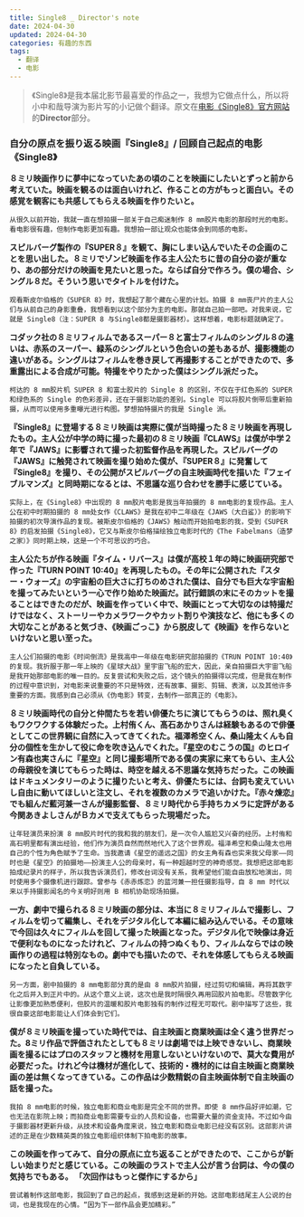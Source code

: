 ```yaml
---
title: Single8 _ Director's note
date: 2024-04-30
updated: 2024-04-30
categories: 有趣的东西
tags:
  - 翻译
  - 电影
---
```


> 《Single8》是我本届北影节最喜爱的作品之一，我想为它做点什么，所以将小中和哉导演为影片写的小记做个翻译。原文在[电影《Single8》官方网站](https://www.single8-movie.com/)的**Director**部分。

### 自分の原点を振り返る映画『Single8』/ 回顾自己起点的电影《Single8》

**８ミリ映画作りに夢中になっていたあの頃のことを映画にしたいとずっと前から考えていた。映画を観るのは面白いけれど、作ることの方がもっと面白い。その感覚を観客にも共感してもらえる映画を作りたいと。**

    从很久以前开始，我就一直在想拍摄一部关于自己痴迷制作 8 mm胶片电影的那段时光的电影。看电影很有趣，但制作电影更加有趣。我想拍一部让观众也能体会到同感的电影。

**スピルバーグ製作の『SUPER８』を観て、胸にしまい込んでいたその企画のことを思い出した。８ミリでゾンビ映画を作る主人公たちに昔の自分の姿が重なり、あの部分だけの映画を見たいと思った。ならば自分で作ろう。僕の場合、シングル８だ。そういう思いでタイトルを付けた。**

    观看斯皮尔伯格的《SUPER 8》时，我想起了那个藏在心里的计划。拍摄 8 mm丧尸片的主人公们与从前自己的身影重叠，我想看到以这个部分为主的电影。那就自己拍一部吧。对我来说，它就是 Single8（注：SUPER 8 与Single8都是摄影器材）。这样想着，电影标题就确定了。

**コダック社の８ミリフィルムであるスーパー８と富士フィルムのシングル８の違いは、赤系のスーパー、緑系のシングルという色合いの差もあるが、撮影機能の違いがある。シングルはフィルムを巻き戻して再撮影することができたので、多重露出による合成が可能。特撮をやりたかった僕はシングル派だった。**

    柯达的 8 mm胶片机 SUPER 8 和富士胶片的 Single 8 的区别，不仅在于红色系的 SUPER 和绿色系的 Single 的色彩差异，还在于摄影功能的差别。Single 可以将胶片倒带后重新拍摄，从而可以使用多重曝光进行构图。梦想拍特摄片的我是 Single 派。

**『Single8』に登場する８ミリ映画は実際に僕が当時撮った８ミリ映画を再現したもの。主人公が中学の時に撮った最初の８ミリ映画『CLAWS』は僕が中学２年で『JAWS』に影響されて撮った初監督作品を再現した。スピルバーグの『JAWS』に触発されて映画を撮り始めた僕が、『SUPER８』に発奮して『Single8』を撮り、その公開がスピルバーグの自主映画時代を描いた『フェイブルマンズ』と同時期になるとは、不思議な巡り合わせを勝手に感じている。**

    实际上，在《Single8》中出现的 8 mm胶片电影是我当年拍摄的 8 mm电影的复现作品。主人公在初中时期拍摄的 8 mm处女作《CLAWS》是我在初中二年级在《JAWS（大白鲨）》的影响下拍摄的初次导演作品的复现。被斯皮尔伯格的《JAWS》触动而开始拍电影的我，受到《SUPER 8》的启发拍摄《Single8》，它又与斯皮尔伯格描绘独立电影时代的《The Fabelmans（造梦之家）》同时期上映，这是一个不可思议的巧合。

**主人公たちが作る映画『タイム・リバース』は僕が高校１年の時に映画研究部で作った『TURN POINT 10:40』を再現したもの。その年に公開された『スター・ウォーズ』の宇宙船の巨大さに打ちのめされた僕は、自分でも巨大な宇宙船を撮ってみたいという一心で作り始めた映画だ。試行錯誤の末にそのカットを撮ることはできたのだが、映画を作っていく中で、映画にとって大切なのは特撮だけではなく、ストーリーやカメラワークやカット割りや演技など、他にも多くの大切なことがあると気づき、《映画ごっこ》から脱皮して《映画》を作らないといけないと思い至った。**

    主人公们拍摄的电影《时间倒流》是我高中一年级在电影研究部拍摄的《TRUN POINT 10:40》的复现。我折服于那一年上映的《星球大战》里宇宙飞船的宏大，因此，亲自拍摄巨大宇宙飞船是我开始那部电影的唯一目的。反复尝试和失败之后，这个镜头的拍摄得以完成，但是我在制作的过程中意识到，对电影来说重要的不只是特效，还有故事、摄影、剪辑、表演，以及其他许多重要的方面。我感到自己必须从《伪电影》转变，去制作一部真正的《电影》。

**８ミリ映画時代の自分と仲間たちを若い俳優たちに演じてもらうのは、照れ臭くもワクワクする体験だった。上村侑くん、髙石あかりさんは経験もあるので俳優としてこの世界観に自然に入ってきてくれた。福澤希空くん、桑山隆太くんも自分の個性を生かして役に命を吹き込んでくれた。『星空のむこうの国』のヒロイン有森也実さんに『星空』と同じ撮影場所である僕の実家に来てもらい、主人公の母親役を演じてもらった時は、時空を越える不思議な気持ちだった。この映画はドキュメンタリーのように撮りたいと考え、俳優たちには、台詞も変えていいし自由に動いてほしいと注文し、それを複数のカメラで追いかけた。『赤々煉恋』でも組んだ藍河兼一さんが撮影監督、８ミリ時代から手持ちカメラに定評がある今関あきよしさんがＢカメで支えてもらった現場だった。**

    让年轻演员来扮演 8 mm胶片时代的我和我的朋友们，是一次令人尴尬又兴奋的经历。上村侑和高石明里都有演出经验，他们作为演员自然而然地代入了这个世界观。福泽希空和桑山隆太也用自己的个性为角色赋予了生命。当我邀请《星空的遥远之国》的女主角有森也实来我父母家——同时也是《星空》的拍摄地——扮演主人公的母亲时，有一种超越时空的神奇感觉。我想把这部电影拍成纪录片的样子，所以我告诉演员们，修改台词没有关系，我希望他们能自由放松地演出，同时使用多个摄像机进行跟踪。曾参与《赤赤炼恋》的蓝河兼一担任摄影指导，自 8 mm 时代以来以手持摄影闻名的今关明好则用 B 相机协助现场拍摄。

**一方、劇中で撮られる８ミリ映画の部分は、本当に８ミリフィルムで撮影し、フィルムを切って編集し、それをデジタル化して本編に組み込んでいる。その意味で今回は久々にフィルムを回して撮った映画となった。デジタル化で映像は身近で便利なものになったけれど、フィルムの持つぬくもり、フィルムならではの映画作りの過程は特別なもの。劇中でも描いたので、それを体感してもらえる映画になったと自負している。**

    另一方面，剧中拍摄的 8 mm电影部分真的是由 8 mm胶片拍摄，经过剪切和编辑，再将其数字化之后并入到正片中的。从这个意义上说，这次也是我时隔很久再用回胶片拍电影。尽管数字化让影像更加熟悉便利，但胶片的温暖和胶片电影独有的制作过程无可取代。剧中描写了这些，我很自豪这部电影能让人们体会到它们。

**僕が８ミリ映画を撮っていた時代では、自主映画と商業映画は全く違う世界だった。8ミリ作品で評価されたとしても８ミリは劇場では上映できないし、商業映画を撮るにはプロのスタッフと機材を用意しないといけないので、莫大な費用が必要だった。けれど今は機材が進化して、技術的・機材的には自主映画と商業映画の差は無くなってきている。この作品は少数精鋭の自主映画体制で自主映画の話を撮った。**

    我拍 8 mm电影的时候，独立电影和商业电影是完全不同的世界。即使 8 mm作品好评如潮，它也无法在影院上映；而拍商业电影需要专业的人员和设备，也需要大量的资金支持。不过如今由于摄影器材更新升级，从技术和设备角度来说，独立电影和商业电影已经没有区别。这部影片讲述的正是在少数精英类的独立电影组织体制下拍电影的故事。

**この映画を作ってみて、自分の原点に立ち返ることができたので、ここからが新しい始まりだと感じている。この映画のラストで主人公が言う台詞は、今の僕の気持ちでもある。 「次回作はもっと傑作にするから」**

    尝试着制作这部电影，我回到了自己的起点，我感到这是新的开始。这部电影结尾主人公说的台词，也是我现在的心情。“因为下一部作品会更加精彩。”